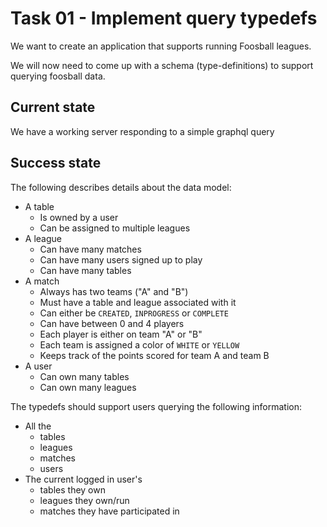 
# Task 01 - Implement query typedefs

We want to create an application that supports running Foosball leagues.

We will now need to come up with a schema (type-definitions) to support querying foosball data.

## Current state

We have a working server responding to a simple graphql query

## Success state

The following describes details about the data model:

- A table
  - Is owned by a user
  - Can be assigned to multiple leagues
- A league
  - Can have many matches
  - Can have many users signed up to play
  - Can have many tables
- A match
  - Always has two teams ("A" and "B")
  - Must have a table and league associated with it
  - Can either be `CREATED`, `INPROGRESS` or `COMPLETE`
  - Can have between 0 and 4 players
  - Each player is either on team "A" or "B"
  - Each team is assigned a color of `WHITE` or `YELLOW`
  - Keeps track of the points scored for team A and team B
- A user
  - Can own many tables
  - Can own many leagues

The typedefs should support users querying the following information:

- All the
  - tables
  - leagues
  - matches
  - users
- The current logged in user's
  - tables they own
  - leagues they own/run
  - matches they have participated in
